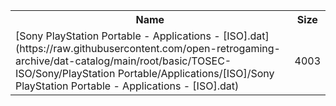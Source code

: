 <table>
<tr><th>Name</th><th>Size</th></tr>
<tr><td>
[Sony PlayStation Portable - Applications - [ISO].dat](https://raw.githubusercontent.com/open-retrogaming-archive/dat-catalog/main/root/basic/TOSEC-ISO/Sony/PlayStation Portable/Applications/[ISO]/Sony PlayStation Portable - Applications - [ISO].dat)
</td><td>4003</td></tr>
</table>
